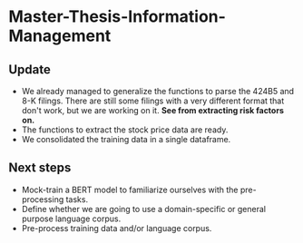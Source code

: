 # Master-Thesis-Information-Management

## Update
* We already managed to generalize the functions to parse the 424B5 and 8-K filings. There are still some filings with a very different format that don't work, but we are working on it. <b> See from extracting risk factors on. </b>
* The functions to extract the stock price data are ready.
* We consolidated the training data in a single dataframe.

## Next steps
* Mock-train a BERT model to familiarize ourselves with the pre-processing tasks. 
* Define whether we are going to use a domain-specific or general purpose language corpus.
* Pre-process training data and/or language corpus.





